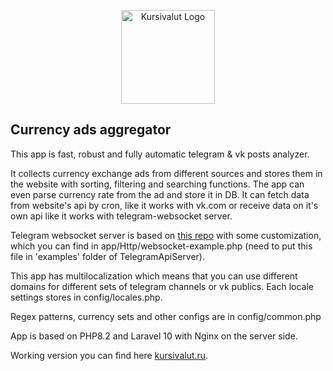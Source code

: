 <p align="center"><a href="https://moscow.kursivalut.ru" target="_blank"><img src="https://kursivalut.ru/img/pig.svg" width="150" alt="Kursivalut Logo"></a></p>

## Currency ads aggregator
<p>This app is fast, robust and fully automatic telegram & vk posts analyzer.</p>
<p>It collects currency exchange ads from different sources and stores them in the website with sorting, filtering and searching functions. The app can even parse currency rate from the ad and store it in DB. It can fetch data from website's api by cron, like it works with vk.com or receive data on it's own api like it works with telegram-websocket server.</p>

<p>Telegram websocket server is based on <a href="https://github.com/xtrime-ru/TelegramApiServer">this repo</a> with some customization, which you can find in app/Http/websocket-example.php (need to put this file in 'examples' folder of TelegramApiServer).</p>
<p>This app has multilocalization which means that you can use different domains for different sets of telegram channels or vk publics. Each locale settings stores in config/locales.php.</p>
<p>Regex patterns, currency sets and other configs are in config/common.php</p>
<p>App is based on PHP8.2 and Laravel 10 with Nginx on the server side.</p>
<p>Working version you can find here <a href="https://moscow.kursivalut.ru">kursivalut.ru</a>.</p>
